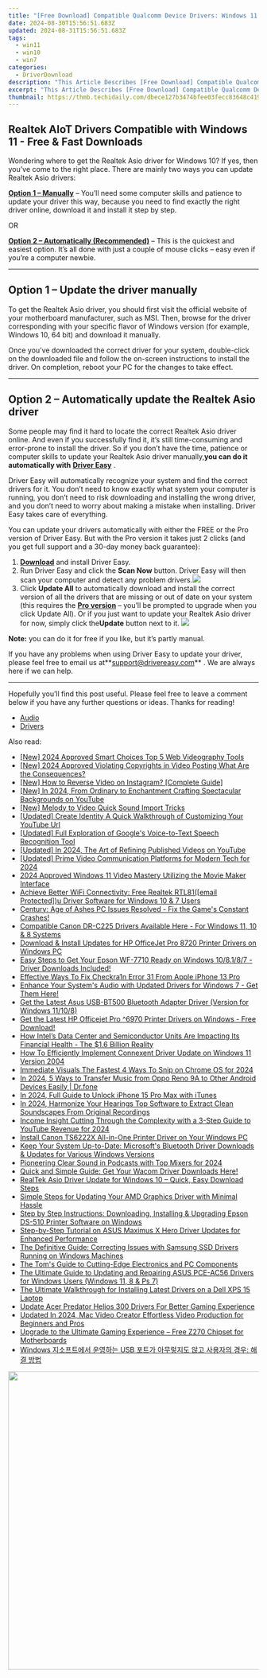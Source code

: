 ```yaml
---
title: "[Free Download] Compatible Qualcomm Device Drivers: Windows 11 to 7 Guide and Installer"
date: 2024-08-30T15:56:51.683Z
updated: 2024-08-31T15:56:51.683Z
tags:
  - win11
  - win10
  - win7
categories:
  - DriverDownload
description: "This Article Describes [Free Download] Compatible Qualcomm Device Drivers: Windows 11 to 7 Guide and Installer"
excerpt: "This Article Describes [Free Download] Compatible Qualcomm Device Drivers: Windows 11 to 7 Guide and Installer"
thumbnail: https://thmb.techidaily.com/dbece127b3474bfee03fecc83648c4194241691bdbde80d7fc24eae5256f2a38.jpg
---
```


## Realtek AIoT Drivers Compatible with Windows 11 - Free & Fast Downloads

Wondering where to get the Realtek Asio driver for Windows 10? If yes, then you’ve come to the right place. There are mainly two ways you can update Realtek Asio drivers:

**[Option 1 – Manually](https://tools.techidaily.com/drivereasy/download/)**  – You’ll need some computer skills and patience to update your driver this way, because you need to find exactly the right driver online, download it and install it step by step.  

 OR  

**[Option 2 – Automatically (Recommended)](https://www.drivereasy.com/knowledge/download-realtek-asio-driver-for-windows-10-quick-easy/#option2)**  – This is the quickest and easiest option. It’s all done with just a couple of mouse clicks – easy even if you’re a computer newbie.

---

## Option 1 – Update the driver manually

 To get the Realtek Asio driver, you should first visit the official website of your motherboard manufacturer, such as MSI. Then, browse for the driver corresponding with your specific flavor of Windows version (for example, Windows 10, 64 bit) and download it manually.

 Once you’ve downloaded the correct driver for your system, double-click on the downloaded file and follow the on-screen instructions to install the driver. On completion, reboot your PC for the changes to take effect.

---

## Option 2 – Automatically update the Realtek Asio driver

 Some people may find it hard to locate the correct Realtek Asio driver online. And even if you successfully find it, it’s still time-consuming and error-prone to install the driver. So if you don’t have the time, patience or computer skills to update your Realtek Asio driver manually,**you can do it automatically with** **[Driver Easy](https://tools.techidaily.com/drivereasy/download/)**  .

 Driver Easy will automatically recognize your system and find the correct drivers for it. You don’t need to know exactly what system your computer is running, you don’t need to risk downloading and installing the wrong driver, and you don’t need to worry about making a mistake when installing. Driver Easy takes care of everything.

 You can update your drivers automatically with either the FREE or the Pro version of Driver Easy. But with the Pro version it takes just 2 clicks (and you get full support and a 30-day money back guarantee):

1. **[Download](https://tools.techidaily.com/drivereasy/download/)**  and install Driver Easy.
2. Run Driver Easy and click the **Scan Now** button. Driver Easy will then scan your computer and detect any problem drivers.![](https://images.drivereasy.com/wp-content/uploads/2019/07/image-444.png)
3. Click **Update All** to automatically download and install the correct version of all the drivers that are missing or out of date on your system (this requires the **[Pro version](https://tools.techidaily.com/drivereasy/download/)**  – you’ll be prompted to upgrade when you click Update All). Or if you just want to update your Realtek Asio driver for now, simply click the**Update**  button next to it. ![](https://images.drivereasy.com/wp-content/uploads/2019/07/image-513.png)

**Note:** you can do it for free if you like, but it’s partly manual.

 If you have any problems when using Driver Easy to update your driver, please feel free to email us at**<support@drivereasy.com>** . We are always here if we can help.

---

 Hopefully you’ll find this post useful. Please feel free to leave a comment below if you have any further questions or ideas. Thanks for reading!

* [Audio](https://tools.techidaily.com/drivereasy/download/)
* [Drivers](https://tools.techidaily.com/drivereasy/download/)

<ins class="adsbygoogle"
     style="display:block"
     data-ad-format="autorelaxed"
     data-ad-client="ca-pub-7571918770474297"
     data-ad-slot="1223367746"></ins>



<ins class="adsbygoogle"
     style="display:block"
     data-ad-client="ca-pub-7571918770474297"
     data-ad-slot="8358498916"
     data-ad-format="auto"
     data-full-width-responsive="true"></ins>

<span class="atpl-alsoreadstyle">Also read:</span>
<div><ul>
<li><a href="https://video-capture.techidaily.com/new-2024-approved-smart-choices-top-5-web-videography-tools/"><u>[New] 2024 Approved  Smart Choices  Top 5 Web Videography Tools</u></a></li>
<li><a href="https://facebook-video-content.techidaily.com/new-2024-approved-violating-copyrights-in-video-posting-what-are-the-consequences/"><u>[New] 2024 Approved  Violating Copyrights in Video Posting  What Are the Consequences?</u></a></li>
<li><a href="https://instagram-videos.techidaily.com/new-how-to-reverse-video-on-instagram-complete-guide/"><u>[New] How to Reverse Video on Instagram? [Complete Guide]</u></a></li>
<li><a href="https://eaxpv-info.techidaily.com/new-in-2024-from-ordinary-to-enchantment-crafting-spectacular-backgrounds-on-youtube/"><u>[New] In 2024, From Ordinary to Enchantment  Crafting Spectacular Backgrounds on YouTube</u></a></li>
<li><a href="https://extra-approaches.techidaily.com/new-melody-to-video-quick-sound-import-tricks/"><u>[New] Melody to Video  Quick Sound Import Tricks</u></a></li>
<li><a href="https://youtube-zero.techidaily.com/ed-create-identity-a-quick-walkthrough-of-customizing-your-youtube-url/"><u>[Updated] Create Identity  A Quick Walkthrough of Customizing Your YouTube Url</u></a></li>
<li><a href="https://some-techniques.techidaily.com/updated-full-exploration-of-googles-voice-to-text-speech-recognition-tool/"><u>[Updated] Full Exploration of Google's Voice-to-Text Speech Recognition Tool</u></a></li>
<li><a href="https://youtube-docs.techidaily.com/ed-in-2024-the-art-of-refining-published-videos-on-youtube/"><u>[Updated] In 2024, The Art of Refining Published Videos on YouTube</u></a></li>
<li><a href="https://desktop-recording.techidaily.com/updated-prime-video-communication-platforms-for-modern-tech-for-2024/"><u>[Updated] Prime Video Communication Platforms for Modern Tech for 2024</u></a></li>
<li><a href="https://article-tips.techidaily.com/2024-approved-windows-11-video-mastery-utilizing-the-movie-maker-interface/"><u>2024 Approved  Windows 11 Video Mastery  Utilizing the Movie Maker Interface</u></a></li>
<li><a href="https://hardware-help.techidaily.com/achieve-better-wifi-connectivity-free-realtek-rtl81email-protectedu-driver-software-for-windows-10-and-7-users/"><u>Achieve Better WiFi Connectivity: Free Realtek RTL81([email Protected])u Driver Software for Windows 10 & 7 Users</u></a></li>
<li><a href="https://win-able.techidaily.com/century-age-of-ashes-pc-issues-resolved-fix-the-games-constant-crashes/"><u>Century: Age of Ashes PC Issues Resolved - Fix the Game's Constant Crashes!</u></a></li>
<li><a href="https://hardware-help.techidaily.com/compatible-canon-dr-c225-drivers-available-here-for-windows-11-10-and-8-systems/"><u>Compatible Canon DR-C225 Drivers Available Here - For Windows 11, 10 & 8 Systems</u></a></li>
<li><a href="https://hardware-help.techidaily.com/download-and-install-updates-for-hp-officejet-pro-8720-printer-drivers-on-windows-pc/"><u>Download & Install Updates for HP OfficeJet Pro 8720 Printer Drivers on Windows PC</u></a></li>
<li><a href="https://hardware-help.techidaily.com/easy-steps-to-get-your-epson-wf-7710-ready-on-windows-108187-driver-downloads-included/"><u>Easy Steps to Get Your Epson WF-7710 Ready on Windows 10/8.1/8/7 - Driver Downloads Included!</u></a></li>
<li><a href="https://activate-lock.techidaily.com/effective-ways-to-fix-checkra1n-error-31-from-apple-iphone-13-pro-by-drfone-ios/"><u>Effective Ways To Fix Checkra1n Error 31 From Apple iPhone 13 Pro</u></a></li>
<li><a href="https://hardware-help.techidaily.com/1722963852064-enhance-your-systems-audio-with-updated-drivers-for-windows-7-get-them-here/"><u>Enhance Your System's Audio with Updated Drivers for Windows 7 - Get Them Here!</u></a></li>
<li><a href="https://hardware-help.techidaily.com/get-the-latest-asus-usb-bt500-bluetooth-adapter-driver-version-for-windows-11108/"><u>Get the Latest Asus USB-BT500 Bluetooth Adapter Driver (Version for Windows 11/10/8)</u></a></li>
<li><a href="https://hardware-help.techidaily.com/1722961059325-get-the-latest-hp-officejet-pro-6970-printer-drivers-on-windows-free-download/"><u>Get the Latest HP Officejet Pro ^6970 Printer Drivers on Windows - Free Download!</u></a></li>
<li><a href="https://hardware-help.techidaily.com/how-intels-data-center-and-semiconductor-units-are-impacting-its-financial-health-the-16-billion-reality/"><u>How Intel’s Data Center and Semiconductor Units Are Impacting Its Financial Health - The $1.6 Billion Reality</u></a></li>
<li><a href="https://hardware-help.techidaily.com/how-to-efficiently-implement-connexent-driver-update-on-windows-11-version-2004/"><u>How To Efficiently Implement Connexent Driver Update on Windows 11 Version 2004</u></a></li>
<li><a href="https://screen-video-capture.techidaily.com/immediate-visuals-the-fastest-4-ways-to-snip-on-chrome-os-for-2024/"><u>Immediate Visuals  The Fastest 4 Ways To Snip on Chrome OS for 2024</u></a></li>
<li><a href="https://android-transfer.techidaily.com/in-2024-5-ways-to-transfer-music-from-oppo-reno-9a-to-other-android-devices-easily-drfone-by-drfone-transfer-from-android-transfer-from-android/"><u>In 2024, 5 Ways to Transfer Music from Oppo Reno 9A to Other Android Devices Easily | Dr.fone</u></a></li>
<li><a href="https://ios-unlock.techidaily.com/in-2024-full-guide-to-unlock-iphone-15-pro-max-with-itunes-by-drfone-ios/"><u>In 2024, Full Guide to Unlock iPhone 15 Pro Max with iTunes</u></a></li>
<li><a href="https://sound-optimizing.techidaily.com/in-2024-harmonize-your-hearings-top-software-to-extract-clean-soundscapes-from-original-recordings/"><u>In 2024, Harmonize Your Hearings Top Software to Extract Clean Soundscapes From Original Recordings</u></a></li>
<li><a href="https://youtube-docs.techidaily.com/e-insight-cutting-through-the-complexity-with-a-3-step-guide-to-youtube-revenue-for-2024/"><u>Income Insight  Cutting Through the Complexity with a 3-Step Guide to YouTube Revenue for 2024</u></a></li>
<li><a href="https://hardware-help.techidaily.com/install-canon-ts6222x-all-in-one-printer-driver-on-your-windows-pc/"><u>Install Canon TS6222X All-in-One Printer Driver on Your Windows PC</u></a></li>
<li><a href="https://hardware-help.techidaily.com/keep-your-system-up-to-date-microsofts-bluetooth-driver-downloads-and-updates-for-various-windows-versions/"><u>Keep Your System Up-to-Date: Microsoft's Bluetooth Driver Downloads & Updates for Various Windows Versions</u></a></li>
<li><a href="https://extra-guidance.techidaily.com/pioneering-clear-sound-in-podcasts-with-top-mixers-for-2024/"><u>Pioneering Clear Sound in Podcasts with Top Mixers for 2024</u></a></li>
<li><a href="https://hardware-help.techidaily.com/quick-and-simple-guide-get-your-wacom-driver-downloads-here/"><u>Quick and Simple Guide: Get Your Wacom Driver Downloads Here!</u></a></li>
<li><a href="https://hardware-help.techidaily.com/1722964523605-realtek-asio-driver-update-for-windows-10-quick-easy-download-steps/"><u>RealTek Asio Driver Update for Windows 10 – Quick, Easy Download Steps</u></a></li>
<li><a href="https://hardware-help.techidaily.com/simple-steps-for-updating-your-amd-graphics-driver-with-minimal-hassle/"><u>Simple Steps for Updating Your AMD Graphics Driver with Minimal Hassle</u></a></li>
<li><a href="https://hardware-help.techidaily.com/step-by-step-instructions-downloading-installing-and-upgrading-epson-ds-510-printer-software-on-windows/"><u>Step by Step Instructions: Downloading, Installing & Upgrading Epson DS-510 Printer Software on Windows</u></a></li>
<li><a href="https://hardware-help.techidaily.com/step-by-step-tutorial-on-asus-maximus-x-hero-driver-updates-for-enhanced-performance/"><u>Step-by-Step Tutorial on ASUS Maximus X Hero Driver Updates for Enhanced Performance</u></a></li>
<li><a href="https://hardware-help.techidaily.com/the-definitive-guide-correcting-issues-with-samsung-ssd-drivers-running-on-windows-machines/"><u>The Definitive Guide: Correcting Issues with Samsung SSD Drivers Running on Windows Machines</u></a></li>
<li><a href="https://hardware-help.techidaily.com/the-toms-guide-to-cutting-edge-electronics-and-pc-components/"><u>The Tom's Guide to Cutting-Edge Electronics and PC Components</u></a></li>
<li><a href="https://hardware-help.techidaily.com/the-ultimate-guide-to-updating-and-repairing-asus-pce-ac56-drivers-for-windows-users-windows-11-8-and-ps-7/"><u>The Ultimate Guide to Updating and Repairing ASUS PCE-AC56 Drivers for Windows Users (Windows 11, 8 & Ps 7)</u></a></li>
<li><a href="https://hardware-help.techidaily.com/the-ultimate-walkthrough-for-installing-latest-drivers-on-a-dell-xps-15-laptop/"><u>The Ultimate Walkthrough for Installing Latest Drivers on a Dell XPS 15 Laptop</u></a></li>
<li><a href="https://hardware-help.techidaily.com/update-acer-predator-helios-300-drivers-for-better-gaming-experience/"><u>Update Acer Predator Helios 300 Drivers For Better Gaming Experience</u></a></li>
<li><a href="https://ai-video-tools.techidaily.com/updated-in-2024-mac-video-creator-effortless-video-production-for-beginners-and-pros/"><u>Updated In 2024, Mac Video Creator Effortless Video Production for Beginners and Pros</u></a></li>
<li><a href="https://hardware-help.techidaily.com/upgrade-to-the-ultimate-gaming-experience-free-z270-chipset-for-motherboards/"><u>Upgrade to the Ultimate Gaming Experience – Free Z270 Chipset for Motherboards</u></a></li>
<li><a href="https://win-howtos.techidaily.com/windows-usb/"><u>Windows 지소프트에서 운영하는 USB 포트가 아무렇지도 않고 사용자의 경우: 해결 방법</u></a></li>
</ul></div>

<!-- affiliate ads begin -->
<a href="https://appsumo.8odi.net/c/5597632/2068425/7443" target="_top" id="2068425"><img src="//a.impactradius-go.com/display-ad/7443-2068425" border="0" alt="" width="1200" height="600"/></a><img height="0" width="0" src="https://appsumo.8odi.net/i/5597632/2068425/7443" style="position:absolute;visibility:hidden;" border="0" />
<!-- affiliate ads end -->